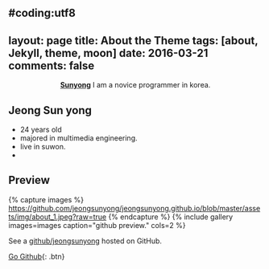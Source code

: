 #coding:utf8
---
layout: page
title: About the Theme
tags: [about, Jekyll, theme, moon]
date: 2016-03-21
comments: false
---
    
<center><a href="http://taylantatli.github.io/Moon"><b>Sunyong</b></a> I am a novice programmer in korea. </center>

## Jeong Sun yong 
* 24 years old
* majored in multimedia engineering.
* live in suwon.
* 

## Preview

{% capture images %}
	https://github.com/jeongsunyong/jeongsunyong.github.io/blob/master/assets/img/about_1.jpeg?raw=true
{% endcapture %}
{% include gallery images=images caption="github preview." cols=2 %}

See a [github/jeongsunyong](https://github.com/jeongsunyong) hosted on GitHub.


      
[Go Github](https://github.com/jeongsunyong){: .btn}
